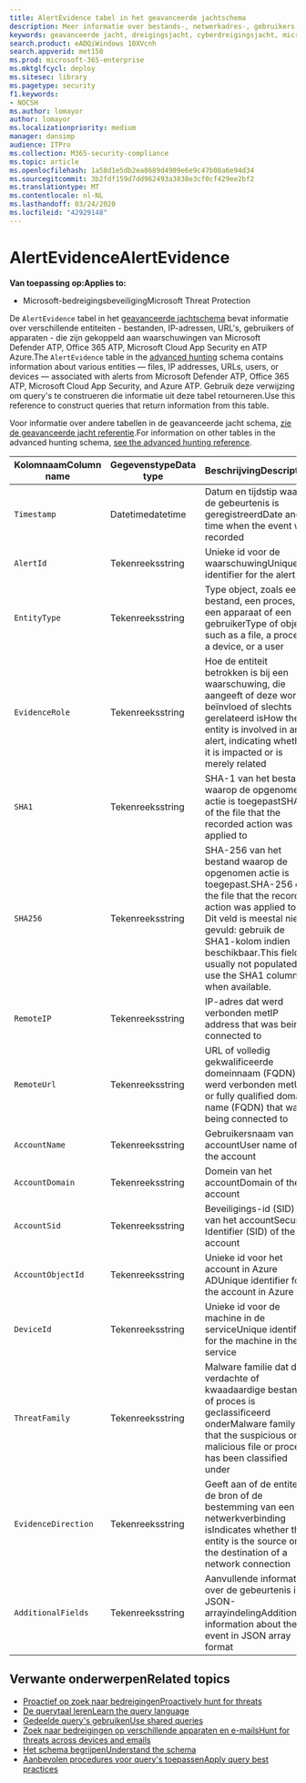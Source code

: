 ```yaml
---
title: AlertEvidence tabel in het geavanceerde jachtschema
description: Meer informatie over bestands-, netwerkadres-, gebruikers- of apparaatgegevens die zijn gekoppeld aan gegenereerde waarschuwingen in de tabel AlertEvidence van het geavanceerde jachtschema
keywords: geavanceerde jacht, dreigingsjacht, cyberdreigingsjacht, microsoft threat protection, microsoft 365, mtp, m365, search, query, telemetrie, schemareferentie, kusto, tabel, kolom, gegevenstype, beschrijving, AlertInfo, alert, entiteiten, bewijs, bestand, IP-adres, apparaat, machine, gebruiker, account
search.product: eADQiWindows 10XVcnh
search.appverid: met150
ms.prod: microsoft-365-enterprise
ms.mktglfcycl: deploy
ms.sitesec: library
ms.pagetype: security
f1.keywords:
- NOCSH
ms.author: lomayor
author: lomayor
ms.localizationpriority: medium
manager: dansimp
audience: ITPro
ms.collection: M365-security-compliance
ms.topic: article
ms.openlocfilehash: 1a58d1e5db2ea8689d4909e6e9c47b08a6e94d34
ms.sourcegitcommit: 3b2fdf159d7dd962493a3838e3cf0cf429ee2bf2
ms.translationtype: MT
ms.contentlocale: nl-NL
ms.lasthandoff: 03/24/2020
ms.locfileid: "42929148"
---
```

# <a name="alertevidence"></a><span data-ttu-id="e5a72-104">AlertEvidence</span><span class="sxs-lookup"><span data-stu-id="e5a72-104">AlertEvidence</span></span>

<span data-ttu-id="e5a72-105">**Van toepassing op:**</span><span class="sxs-lookup"><span data-stu-id="e5a72-105">**Applies to:**</span></span>
- <span data-ttu-id="e5a72-106">Microsoft-bedreigingsbeveiliging</span><span class="sxs-lookup"><span data-stu-id="e5a72-106">Microsoft Threat Protection</span></span>

<span data-ttu-id="e5a72-107">De `AlertEvidence` tabel in het [geavanceerde jachtschema](advanced-hunting-overview.md) bevat informatie over verschillende entiteiten - bestanden, IP-adressen, URL's, gebruikers of apparaten - die zijn gekoppeld aan waarschuwingen van Microsoft Defender ATP, Office 365 ATP, Microsoft Cloud App Security en ATP Azure.</span><span class="sxs-lookup"><span data-stu-id="e5a72-107">The `AlertEvidence` table in the [advanced hunting](advanced-hunting-overview.md) schema contains information about various entities — files, IP addresses, URLs, users, or devices — associated with alerts from Microsoft Defender ATP, Office 365 ATP, Microsoft Cloud App Security, and Azure ATP.</span></span> <span data-ttu-id="e5a72-108">Gebruik deze verwijzing om query's te construeren die informatie uit deze tabel retourneren.</span><span class="sxs-lookup"><span data-stu-id="e5a72-108">Use this reference to construct queries that return information from this table.</span></span>

<span data-ttu-id="e5a72-109">Voor informatie over andere tabellen in de geavanceerde jacht schema, [zie de geavanceerde jacht referentie](advanced-hunting-schema-tables.md).</span><span class="sxs-lookup"><span data-stu-id="e5a72-109">For information on other tables in the advanced hunting schema, [see the advanced hunting reference](advanced-hunting-schema-tables.md).</span></span>

| <span data-ttu-id="e5a72-110">Kolomnaam</span><span class="sxs-lookup"><span data-stu-id="e5a72-110">Column name</span></span> | <span data-ttu-id="e5a72-111">Gegevenstype</span><span class="sxs-lookup"><span data-stu-id="e5a72-111">Data type</span></span> | <span data-ttu-id="e5a72-112">Beschrijving</span><span class="sxs-lookup"><span data-stu-id="e5a72-112">Description</span></span> |
|-------------|-----------|-------------|
| `Timestamp` | <span data-ttu-id="e5a72-113">Datetime</span><span class="sxs-lookup"><span data-stu-id="e5a72-113">datetime</span></span> | <span data-ttu-id="e5a72-114">Datum en tijdstip waarop de gebeurtenis is geregistreerd</span><span class="sxs-lookup"><span data-stu-id="e5a72-114">Date and time when the event was recorded</span></span> |
| `AlertId` | <span data-ttu-id="e5a72-115">Tekenreeks</span><span class="sxs-lookup"><span data-stu-id="e5a72-115">string</span></span> | <span data-ttu-id="e5a72-116">Unieke id voor de waarschuwing</span><span class="sxs-lookup"><span data-stu-id="e5a72-116">Unique identifier for the alert</span></span> |
| `EntityType` | <span data-ttu-id="e5a72-117">Tekenreeks</span><span class="sxs-lookup"><span data-stu-id="e5a72-117">string</span></span> | <span data-ttu-id="e5a72-118">Type object, zoals een bestand, een proces, een apparaat of een gebruiker</span><span class="sxs-lookup"><span data-stu-id="e5a72-118">Type of object, such as a file, a process, a device, or a user</span></span> |
| `EvidenceRole` | <span data-ttu-id="e5a72-119">Tekenreeks</span><span class="sxs-lookup"><span data-stu-id="e5a72-119">string</span></span> | <span data-ttu-id="e5a72-120">Hoe de entiteit betrokken is bij een waarschuwing, die aangeeft of deze wordt beïnvloed of slechts gerelateerd is</span><span class="sxs-lookup"><span data-stu-id="e5a72-120">How the entity is involved in an alert, indicating whether it is impacted or is merely related</span></span> |
| `SHA1` | <span data-ttu-id="e5a72-121">Tekenreeks</span><span class="sxs-lookup"><span data-stu-id="e5a72-121">string</span></span> | <span data-ttu-id="e5a72-122">SHA-1 van het bestand waarop de opgenomen actie is toegepast</span><span class="sxs-lookup"><span data-stu-id="e5a72-122">SHA-1 of the file that the recorded action was applied to</span></span> |
| `SHA256` | <span data-ttu-id="e5a72-123">Tekenreeks</span><span class="sxs-lookup"><span data-stu-id="e5a72-123">string</span></span> | <span data-ttu-id="e5a72-124">SHA-256 van het bestand waarop de opgenomen actie is toegepast.</span><span class="sxs-lookup"><span data-stu-id="e5a72-124">SHA-256 of the file that the recorded action was applied to.</span></span> <span data-ttu-id="e5a72-125">Dit veld is meestal niet gevuld: gebruik de SHA1-kolom indien beschikbaar.</span><span class="sxs-lookup"><span data-stu-id="e5a72-125">This field is usually not populated—use the SHA1 column when available.</span></span> |
| `RemoteIP` | <span data-ttu-id="e5a72-126">Tekenreeks</span><span class="sxs-lookup"><span data-stu-id="e5a72-126">string</span></span> | <span data-ttu-id="e5a72-127">IP-adres dat werd verbonden met</span><span class="sxs-lookup"><span data-stu-id="e5a72-127">IP address that was being connected to</span></span> |
| `RemoteUrl` | <span data-ttu-id="e5a72-128">Tekenreeks</span><span class="sxs-lookup"><span data-stu-id="e5a72-128">string</span></span> | <span data-ttu-id="e5a72-129">URL of volledig gekwalificeerde domeinnaam (FQDN) die werd verbonden met</span><span class="sxs-lookup"><span data-stu-id="e5a72-129">URL or fully qualified domain name (FQDN) that was being connected to</span></span> |
| `AccountName` | <span data-ttu-id="e5a72-130">Tekenreeks</span><span class="sxs-lookup"><span data-stu-id="e5a72-130">string</span></span> | <span data-ttu-id="e5a72-131">Gebruikersnaam van het account</span><span class="sxs-lookup"><span data-stu-id="e5a72-131">User name of the account</span></span> |
| `AccountDomain` | <span data-ttu-id="e5a72-132">Tekenreeks</span><span class="sxs-lookup"><span data-stu-id="e5a72-132">string</span></span> | <span data-ttu-id="e5a72-133">Domein van het account</span><span class="sxs-lookup"><span data-stu-id="e5a72-133">Domain of the account</span></span> |
| `AccountSid` | <span data-ttu-id="e5a72-134">Tekenreeks</span><span class="sxs-lookup"><span data-stu-id="e5a72-134">string</span></span> | <span data-ttu-id="e5a72-135">Beveiligings-id (SID) van het account</span><span class="sxs-lookup"><span data-stu-id="e5a72-135">Security Identifier (SID) of the account</span></span> |
| `AccountObjectId` | <span data-ttu-id="e5a72-136">Tekenreeks</span><span class="sxs-lookup"><span data-stu-id="e5a72-136">string</span></span> | <span data-ttu-id="e5a72-137">Unieke id voor het account in Azure AD</span><span class="sxs-lookup"><span data-stu-id="e5a72-137">Unique identifier for the account in Azure AD</span></span> |
| `DeviceId` | <span data-ttu-id="e5a72-138">Tekenreeks</span><span class="sxs-lookup"><span data-stu-id="e5a72-138">string</span></span> | <span data-ttu-id="e5a72-139">Unieke id voor de machine in de service</span><span class="sxs-lookup"><span data-stu-id="e5a72-139">Unique identifier for the machine in the service</span></span> |
| `ThreatFamily` | <span data-ttu-id="e5a72-140">Tekenreeks</span><span class="sxs-lookup"><span data-stu-id="e5a72-140">string</span></span> | <span data-ttu-id="e5a72-141">Malware familie dat de verdachte of kwaadaardige bestand of proces is geclassificeerd onder</span><span class="sxs-lookup"><span data-stu-id="e5a72-141">Malware family that the suspicious or malicious file or process has been classified under</span></span> |
| `EvidenceDirection` | <span data-ttu-id="e5a72-142">Tekenreeks</span><span class="sxs-lookup"><span data-stu-id="e5a72-142">string</span></span> | <span data-ttu-id="e5a72-143">Geeft aan of de entiteit de bron of de bestemming van een netwerkverbinding is</span><span class="sxs-lookup"><span data-stu-id="e5a72-143">Indicates whether the entity is the source or the destination of a network connection</span></span> |
| `AdditionalFields` | <span data-ttu-id="e5a72-144">Tekenreeks</span><span class="sxs-lookup"><span data-stu-id="e5a72-144">string</span></span> | <span data-ttu-id="e5a72-145">Aanvullende informatie over de gebeurtenis in JSON-arrayindeling</span><span class="sxs-lookup"><span data-stu-id="e5a72-145">Additional information about the event in JSON array format</span></span> |

## <a name="related-topics"></a><span data-ttu-id="e5a72-146">Verwante onderwerpen</span><span class="sxs-lookup"><span data-stu-id="e5a72-146">Related topics</span></span>
- [<span data-ttu-id="e5a72-147">Proactief op zoek naar bedreigingen</span><span class="sxs-lookup"><span data-stu-id="e5a72-147">Proactively hunt for threats</span></span>](advanced-hunting-overview.md)
- [<span data-ttu-id="e5a72-148">De querytaal leren</span><span class="sxs-lookup"><span data-stu-id="e5a72-148">Learn the query language</span></span>](advanced-hunting-query-language.md)
- [<span data-ttu-id="e5a72-149">Gedeelde query's gebruiken</span><span class="sxs-lookup"><span data-stu-id="e5a72-149">Use shared queries</span></span>](advanced-hunting-shared-queries.md)
- [<span data-ttu-id="e5a72-150">Zoek naar bedreigingen op verschillende apparaten en e-mails</span><span class="sxs-lookup"><span data-stu-id="e5a72-150">Hunt for threats across devices and emails</span></span>](advanced-hunting-query-emails-devices.md)
- [<span data-ttu-id="e5a72-151">Het schema begrijpen</span><span class="sxs-lookup"><span data-stu-id="e5a72-151">Understand the schema</span></span>](advanced-hunting-schema-tables.md)
- [<span data-ttu-id="e5a72-152">Aanbevolen procedures voor query's toepassen</span><span class="sxs-lookup"><span data-stu-id="e5a72-152">Apply query best practices</span></span>](advanced-hunting-best-practices.md)
